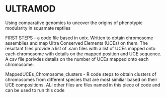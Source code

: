 # ULTRAMOD
Using comparative genomics to uncover the origins of phenotypic modularity in squamate reptiles

FIRST STEPS - a code file based in unix. Written to obtain chromosome assemblies and map Ultra Conserved Elements (UCEs) on them. The resultant files provide a list of .sam files with 
a list of UCEs mapped onto each chromosome with details on the mapped position and UCE sequence. A csv file porivdes details on the number of UCEs mapped onto each chromosome.

MappedUCEs_Chromosome_clusters - R code steps to obtain clusters of chromosomes from different species that are most similiar based on their UCE compositions. ALl other files are files named in this piece of code and can be used to run this code 


